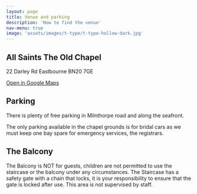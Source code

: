 ```yaml
---
layout: page
title: Venue and parking
description: 'How to find the venue'
nav-menu: true
image: 'assets/images/t-type/t-type-hollow-dark.jpg'
---
```


## All Saints The Old Chapel
22 Darley Rd
Eastbourne
BN20 7GE

<a href="https://www.google.com/maps/place/All+Saints+The+Old+Chapel/@50.7547332,0.2666053,17z/data=!4m13!1m7!3m6!1s0x47df76aed392604f:0x4cda343ebcc4e9a!2s22+Darley+Rd,+Eastbourne+BN20+8DA!3b1!8m2!3d50.7547332!4d0.268794!3m4!1s0x47df76aed3d35247:0x3ecd07d0b7c5c24f!8m2!3d50.7545625!4d0.2697991" target="_blank">Open in Google Maps</a>

## Parking
There is plenty of free parking in Milnthorpe road and along the seafront. 

The only parking available in the chapel grounds is for bridal cars as we must keep one bay spare for emergency services, the registrars.


## The Balcony
The Balcony is NOT for guests, children are not permitted to use the staircase or the balcony under any circumstances. The Staircase has a safety gate with a chain that locks, it is your responsibility to ensure that the gate is locked after use. This area is not supervised by staff.